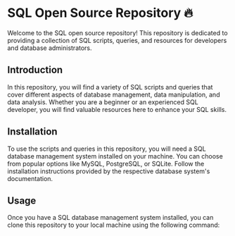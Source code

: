 

# SQL Open Source Repository 🔥

Welcome to the SQL open source repository! This repository is dedicated to providing a collection of SQL scripts, queries, and resources for developers and database administrators.



## Introduction

In this repository, you will find a variety of SQL scripts and queries that cover different aspects of database management, data manipulation, and data analysis. Whether you are a beginner or an experienced SQL developer, you will find valuable resources here to enhance your SQL skills.




## Installation

To use the scripts and queries in this repository, you will need a SQL database management system installed on your machine. You can choose from popular options like MySQL, PostgreSQL, or SQLite. Follow the installation instructions provided by the respective database system's documentation.

## Usage

Once you have a SQL database management system installed, you can clone this repository to your local machine using the following command:


